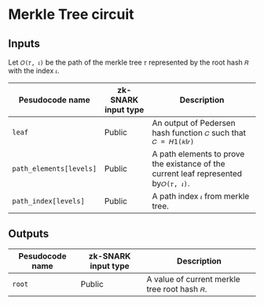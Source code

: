 # Merkle Tree circuit

## Inputs

Let `𝑂(𝜏, 𝜄)` be the path of the merkle tree `𝜏` represented by the root hash `𝑅` with the index `𝜄`.

| Pesudocode name         | zk-SNARK input type | Description                              |
| ----                    | ----                | ----                                     |
| `leaf`                  | Public              | An output of Pedersen hash function `𝐶` such that `𝐶 = 𝘏1(𝑘∥𝑟)`|
| `path_elements[levels]` | Public              | A path elements to prove the existance of the current leaf represented by`𝑂(𝜏, 𝜄)`.|
| `path_index[levels]`    | Public              | A path index `𝜄` from merkle tree. |

## Outputs

| Pesudocode name | zk-SNARK input type | Description |
| ----            | ----                | ----        |
| `root`          | Public              | A value of current merkle tree root hash `𝑅`.|
